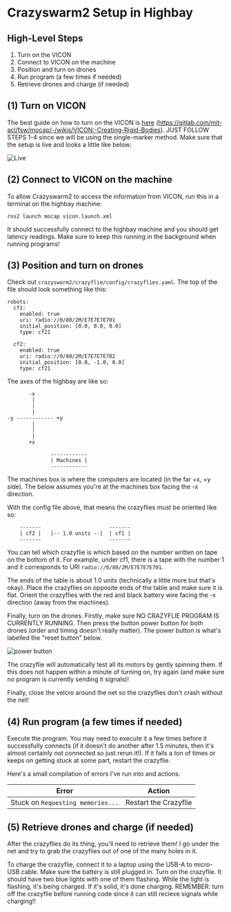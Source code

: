 # Crazyswarm2 Setup in Highbay

## High-Level Steps

1. Turn on the VICON
2. Connect to VICON on the machine
3. Position and turn on drones
4. Run program (a few times if needed)
5. Retrieve drones and charge (if needed)

## (1) Turn on VICON

The best guide on how to turn on the VICON is [here](https://gitlab.com/mit-acl/fsw/mocap/-/wikis/VICON:-Creating-Rigid-Bodies) (https://gitlab.com/mit-acl/fsw/mocap/-/wikis/VICON:-Creating-Rigid-Bodies). JUST FOLLOW STEPS 1-4 since we will be using the single-marker method. Make sure that the setup is live and looks a little like below:

![Live](https://gitlab.com/mit-acl/fsw/mocap/-/wikis/assets/green_camera.png)

## (2) Connect to VICON on the machine

To allow Crazyswarm2 to access the information from VICON, run this in a terminal on the highbay machine:

```
ros2 launch mocap vicon.launch.xml
```

It should successfully connect to the highbay machine and you should get latency readings. Make sure to keep this running in the background when running programs!

## (3) Position and turn on drones

Check out `crazyswarm2/crazyflie/config/crazyflies.yaml`. The top of the file should look something like this:

```
robots:
  cf1:
    enabled: true
    uri: radio://0/80/2M/E7E7E7E701
    initial_position: [0.0, 0.0, 0.0]
    type: cf21

  cf2:
    enabled: true
    uri: radio://0/80/2M/E7E7E7E702
    initial_position: [0.0, -1.0, 0.0]
    type: cf21
```

The axes of the highbay are like so:

```
       -x
        |
        |
        |
-y ------------ +y
        |
        |
        |
       +x

              ------------
              | Machines |
              ------------
```

The machines box is where the computers are located (in the far +x, +y side). The below assumes you're at the machines box facing the -x direction.

With the config file above, that means the crazyflies must be oriented like so:

```
    -------                      -------
    | cf2 |   |-- 1.0 units --|  | cf1 | 
    -------                      -------
```

You can tell which crazyflie is which based on the number written on tape on the bottom of it. For example, under cf1, there is a tape with the number 1 and it corresponds to URI `radio://0/80/2M/E7E7E7E701`.

The ends of the table is about 1.0 units (technically a little more but that's okay). Place the crazyflies on opposite ends of the table and make sure it is flat. Orient the crazyflies with the red and black battery wire facing the -x direction (away from the machines).

Finally, turn on the drones. Firstly, make sure NO CRAZYFLIE PROGRAM IS CURRENTLY RUNNING. Then press the button power button for both drones (order and timing doesn't really matter). The power button is what's labelled the "reset button" below.

![power button](https://docs.px4.io/main/assets/crazyflie_reset_button.teBoo3rl.jpg)

The crazyflie will automatically test all its motors by gently spinning them. If this does not happen within a minute of turning on, try again (and make sure no program is currently sending it signals)!

Finally, close the velcro around the net so the crazyflies don't crash without the net!

## (4) Run program (a few times if needed)

Execute the program. You may need to execute it a few times before it successfully connects (if it doesn't do another after 1.5 minutes, then it's almost certainly not connected so just rerun it!). If it fails a ton of times or keeps on getting stuck at some part, restart the crazyflie.

Here's a small compilation of errors I've run into and actions:

| Error | Action |
|-------|--------|
| Stuck on `Requesting memories...` | Restart the Crazyflie |

## (5) Retrieve drones and charge (if needed)

After the crazyflies do its thing, you'll need to retrieve them! I go under the net and try to grab the crazyflies out of one of the many holes in it. 

To charge the crazyflie, connect it to a laptop using the USB-A to micro-USB cable. Make sure the battery is still plugged in. Turn on the crazyflie. It should have two blue lights with one of them flashing. While the light is flashing, it's being charged. If it's solid, it's done charging. REMEMBER: turn off the crazyflie before running code since it can still recieve signals while charging!!
